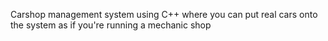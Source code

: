 Carshop management system using C++ where you can put real cars onto the system as if you're running a mechanic shop

